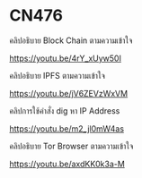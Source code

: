 # CN476
คลิปอธิบาย Block Chain ตามความเข้าใจ

<https://youtu.be/4rY_xUyw50I>

คลิปอธิบาย IPFS ตามความเข้าใจ 

<https://youtu.be/jV6ZEVzWxVM>

คลิปการใช้คำสั่ง dig หา IP Address

<https://youtu.be/m2_jl0mW4as>


คลิปอธิบาย Tor Browser ตามความเข้าใจ

<https://youtu.be/axdKK0k3a-M>
